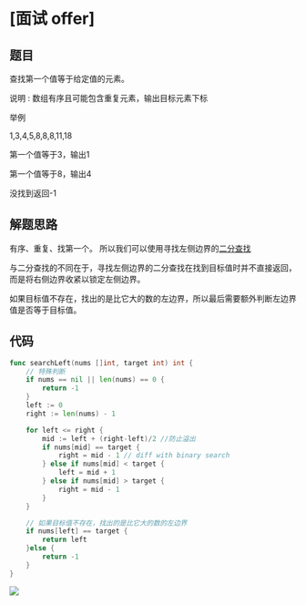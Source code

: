 # [面试 offer]


## 题目

查找第一个值等于给定值的元素。

说明 : 数组有序且可能包含重复元素，输出目标元素下标

举例

1,3,4,5,8,8,8,11,18

第一个值等于3，输出1

第一个值等于8，输出4

没找到返回-1


## 解题思路

有序、重复、找第一个。
所以我们可以使用寻找左侧边界的[二分查找](https://mp.weixin.qq.com/s/-svAlOT4jNezExYAIegjYQ)

与二分查找的不同在于，寻找左侧边界的二分查找在找到目标值时并不直接返回，而是将右侧边界收紧以锁定左侧边界。

如果目标值不存在，找出的是比它大的数的左边界，所以最后需要额外判断左边界值是否等于目标值。

## 代码

```go
func searchLeft(nums []int, target int) int {
	// 特殊判断
	if nums == nil || len(nums) == 0 {
		return -1
	}
	left := 0
	right := len(nums) - 1

	for left <= right {
		mid := left + (right-left)/2 //防止溢出
		if nums[mid] == target {
			right = mid - 1 // diff with binary search
		} else if nums[mid] < target {
			left = mid + 1
		} else if nums[mid] > target {
			right = mid - 1
		}
	}

	// 如果目标值不存在，找出的是比它大的数的左边界
	if nums[left] == target {
		return left
	}else {
		return -1
	}
}
```


![](http://wesub.ifree258.top/bottomPic.png)